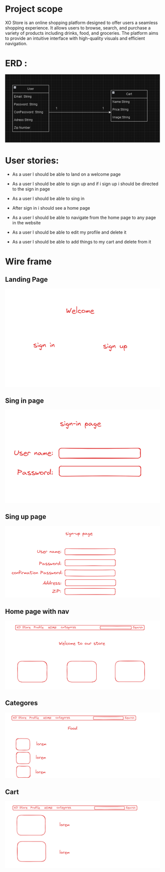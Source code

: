 # Project scope

XO Store is an online shopping platform designed to offer users a seamless shopping experience. It allows users to browse, search, and purchase a variety of products including drinks, food, and groceries. The platform aims to provide an intuitive interface with high-quality visuals and efficient navigation.

# ERD :

![](/public/Images/image.png)

# User stories:

- As a user I should be able to land on a welcome page

- As a user I should be able to sign up and if i sign up i should be directed to the sign in page

- As a user I should be able to sing in

- After sign in i should see a home page

- As a user I should be able to navigate from the home page to any page in the website

- As a user I should be able to edit my profile and delete it

- As a user I should be able to add things to my cart and delete from it

# Wire frame

## Landing Page

![](/public/Images/home%20page.png)

## Sing in page

![](/public/Images/Sign%20in%20page.png)

## Sing up page

![](/public/Images/Sign%20up%20page.png)

## Home page with nav

![](/public/Images/HOME%20PAGE%20WITH%20NAV.png)

## Categores

![](/public/Images/Categores%20%20page.png)

## Cart

![](/public/Images/CART%20page.png)
